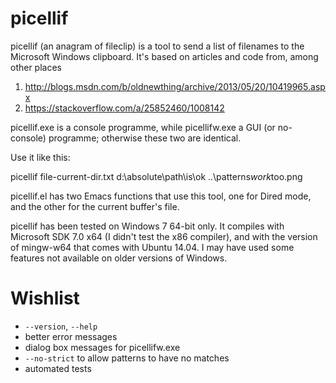 # picellif

picellif (an anagram of fileclip) is a tool to send a list of
filenames to the Microsoft Windows clipboard.  It's based on articles
and code from, among other places

  1. http://blogs.msdn.com/b/oldnewthing/archive/2013/05/20/10419965.aspx
  2. https://stackoverflow.com/a/25852460/1008142

picellif.exe is a console programme, while picellifw.exe a GUI (or no-console) programme; otherwise these two are identical.

Use it like this:

  picellif file-current-dir.txt d:\absolute\path\is\ok ..\patterns*work*too.png

picellif.el has two Emacs functions that use this tool, one for Dired mode, and the other for the current buffer's file.

picellif has been tested on Windows 7 64-bit only.  It compiles with Microsoft SDK 7.0 x64 (I didn't test the x86 compiler), and with the version of mingw-w64 that comes with Ubuntu 14.04.  I may have used some features not available on older versions of Windows.

# Wishlist

 - `--version`, `--help`
 - better error messages
 - dialog box messages for picellifw.exe
 - `--no-strict` to allow patterns to have no matches
 - automated tests
